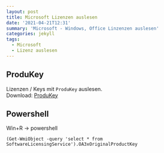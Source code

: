 ```yaml
---
layout: post
title: Microsoft Lizenzen auslesen
date: '2021-04-21T12:31'
summary: 'Microsoft - Windows, Office Linzenzen auslesen'
categories: jekyll
tags:
  - Microsoft
  - Lizenz auslesen
---
```



## ProduKey


Lizenzen / Keys mit `ProduKey` auslesen.
<br>Download: [ProduKey][1]


## Powershell

Win+R -> powershell
```
(Get-WmiObject -query 'select * from SoftwareLicensingService').OA3xOriginalProductKey

```



[1]: http://www.nirsoft.net/utils/produkey.zip